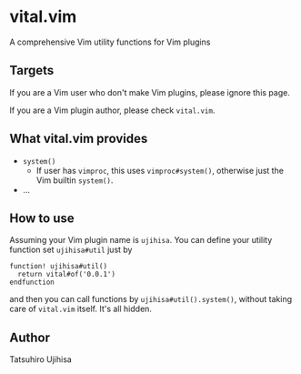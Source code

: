 # vital.vim

A comprehensive Vim utility functions for Vim plugins

## Targets

If you are a Vim user who don't make Vim plugins, please ignore this page.

If you are a Vim plugin author, please check `vital.vim`.

## What vital.vim provides

* `system()`
    * If user has `vimproc`, this uses `vimproc#system()`, otherwise just the Vim builtin `system()`.
* ...

## How to use

Assuming your Vim plugin name is `ujihisa`. You can define your utility function set `ujihisa#util` just by

    function! ujihisa#util()
      return vital#of('0.0.1')
    endfunction

and then you can call functions by `ujihisa#util().system()`, without taking care of `vital.vim` itself. It's all hidden.

## Author

Tatsuhiro Ujihisa
